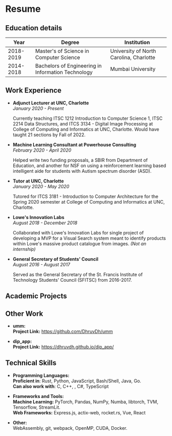 # Resume

## Education details

| Year      | Degree                                             | Institution                             |
| --------- | -------------------------------------------------- | --------------------------------------- |
| 2018-2019 | Master's of Science in Computer Science            | University of North Carolina, Charlotte |
| 2014-2018 | Bachelors of Engineering in Information Technology | Mumbai University                       |


## Work Experience


-   **Adjunct Lecturer at UNC, Charlotte**\
    *January 2020 - Present*

    Currently teaching ITSC 1212 Introduction to Computer Science 1,
    ITSC 2214 Data Structures, and ITCS 3134 - Digital Image Processing
    at College of Computing and Informatics at UNC, Charlotte. Would
    have taught 21 sections by Fall of 2022.

-   **Machine Learning Consultant at Powerhouse Consulting**\
*February 2020 - April 2020*
    
    Helped write two funding proposals, a SBIR from Department of
    Education, and another for NSF on using a reinforcement learning
    based intelligent aide for students with Autism spectrum disorder
    (ASD).

-   **Tutor at UNC, Charlotte**\
*January 2020 - May 2020*

    Tutored for ITCS 3181 - Introduction to Computer Architecture for
    the Spring 2020 semester at College of Computing and Informatics at
    UNC, Charlotte.

-   **Lowe's Innovation Labs**\
*August 2018 - December 2018*

    Collaborated with Lowe's Innovation Labs for single project of
    developing a MVP for a Visual Search system meant to identify
    products within Lowe's massive product catalogue from images. *(Not
    an internship)*

-   **General Secretary of Students' Council**\
*August 2016 - August 2017*
    
    Served as the General Secretary of the St. Francis Institute of
    Technology Students' Council (SFITSC) from 2016-2017.

## Academic Projects

## Other Work

-   **umm:**\
    **Project Link:** <https://github.com/DhruvDh/umm>

-   **dip_app:**\
    **Project Link:** <https://dhruvdh.github.io/dip_app/>

## Technical Skills

-   **Programming Languages:**\
    **Proficient in**: Rust, Python, JavaScript, Bash/Shell, Java, Go.\
    **Can also work with**: C, C++, , C#, TypeScript

-   **Frameworks and Tools:**\
    **Machine Learning:** PyTorch, Pandas, NumPy, Numba, libtorch, TVM,
    Tensorflow, StreamLit.\
    **Web Frameworks:** Express.js, actix-web, rocket.rs, Vue, React

-   **Other:**\
    WebAssembly, git, webpack, OpenMP, CUDA, Docker.
